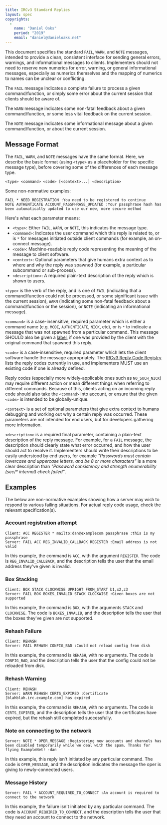 ```yaml
---
title: IRCv3 Standard Replies
layout: spec
copyrights:
  -
    name: "Daniel Oaks"
    period: "2019"
    email: "daniel@danieloaks.net"
---
```


This document specifies the standard `FAIL`, `WARN`, and `NOTE` messages, intended to provide a clean, consistent interface for sending general errors, warnings, and informational messages to clients. Implementers should not need to reserve new numerics for error, warning, or general informational messages, especially as numerics themselves and the mapping of numerics to names can be unclear or conflicting.

The `FAIL` message indicates a complete failure to process a given command/function, or simply some error about the current session that clients should be aware of.

The `WARN` message indicates some non-fatal feedback about a given command/function, or some less vital feedback on the current session.

The `NOTE` message indicates some informational message about a given command/function, or about the current session.


## Message Format

The `FAIL`, `WARN`, and `NOTE` messages have the same format. Here, we describe the basic format (using `<type>` as a placeholder for the specific message type), before covering some of the differences of each message type.

    <type> <command> <code> [<context>...] <description>

Some non-normative examples:

    FAIL * NEED_REGISTRATION :You need to be registered to continue
    NOTE AUTHENTICATE ACCOUNT_PASSPHRASE_UPDATED :Your passphrase hash has been automatically updated to use our new, more secure method

Here's what each parameter means:

- `<type>`: Either `FAIL`, `WARN`, or `NOTE`, this indicates the message type.
- `<command>`: Indicates the user command which this reply is related to, or is `*` for messages initiated outside client commands (for example, an on-connect message).
- `<code>`: Machine-readable reply code representing the meaning of the message to client software.
- `<context>`: Optional parameters that give humans extra context as to where and why the reply was spawned (for example, a particular subcommand or sub-process).
- `<description>`: A required plain-text description of the reply which is shown to users.

`<type>` is the verb of the reply, and is one of `FAIL` (indicating that a command/function could not be processed, or some significant issue with the current session), `WARN` (indicating some non-fatal feedback about a command/function or the session), or `NOTE` (indicating an informational message).

`<command>` is a case-insensitive, required parameter which is either a command name (e.g. `MODE`, `AUTHENTICATE`, `NICK`, etc), or is `*` to indicate a message that was not spawned from a particular command. This message SHOULD also be given a [label](./labeled-response.html), if one was provided by the client with the original command that spawned this reply.

`<code>` is a case-insensitive, required parameter which lets the client software handle the message appropriately. The [IRCv3 Reply Code Registry](http://ircv3.net/registry.html) lists the reply codes currently in use, and implementers MUST use an existing code if one is already defined.

Reply codes (especially more widely-applicable ones such as `NO_SUCH_NICK`) may require different action or mean different things when referring to different commands. Because of this, clients acting on an incoming reply code should also take the `<command>` into account, or ensure that the given `<code>` is intended to be globally-unique.

`<context>` is a set of optional parameters that give extra context to humans debugging and working out why a certain reply was occurred. These parameters are not intended for end users, but for developers gathering more information.

`<description>` is a required final parameter, containing a plain-text description of the reply message. For example, for a `FAIL` message, the description should clearly state what error occurred, and how the user should act to resolve it. Implementers should write their descriptions to be easily understood by end users, for example _"Passwords must contain lowercase and uppercase letters, and be 8 or more characters"_ is a more clear description than _"Password consistency and strength enumerability (sec/* internal) check failed"_.


## Examples

The below are non-normative examples showing how a server may wish to respond to various failing situations. For actual reply code usage, check the relevant specification(s).

### Account registration attempt

    Client: ACC REGISTER * mailto:dan@examplecom passphrase :this is my passphrase
    Server: FAIL ACC REG_INVALID_CALLBACK REGISTER :Email address is not valid

In this example, the command is `ACC`, with the argument `REGISTER`. The code is `REG_INVALID_CALLBACK`, and the description tells the user that the email address they've given is invalid.

### Box Stacking

    Client: BOX STACK CLOCKWISE UPRIGHT FROM_START b1,x2,z3
    Server: FAIL BOX BOXES_INVALID STACK CLOCKWISE :Given boxes are not supported

In this example, the command is `BOX`, with the arguments `STACK` and `CLOCKWISE`. The code is `BOXES_INVALID`, and the description tells the user that the boxes they've given are not supported.

### Rehash Failure

    Client: REHASH
    Server: FAIL REHASH CONFIG_BAD :Could not reload config from disk

In this example, the command is `REHASH`, with no arguments. The code is `CONFIG_BAD`, and the description tells the user that the config could not be reloaded from disk.

### Rehash Warning

    Client: REHASH
    Server: WARN REHASH CERTS_EXPIRED :Certificate [blahblah.irc.example.com] has expired

In this example, the command is `REHASH`, with no arguments. The code is `CERTS_EXPIRED`, and the description tells the user that the certificates have expired, but the rehash still completed successfully.

### Note on connecting to the network

    Server: NOTE * OPER_MESSAGE :Registering new accounts and channels has been disabled temporarily while we deal with the spam. Thanks for flying ExampleNet! -dan

In this example, this reply isn't initiated by any particular command. The code is `OPER_MESSAGE`, and the description indicates the message the oper is giving to newly-connected users.

### Message History

    Server: FAIL * ACCOUNT_REQUIRED_TO_CONNECT :An account is required to connect to the network

In this example, the failure isn't initiated by any particular command. The code is `ACCOUNT_REQUIRED_TO_CONNECT`, and the description tells the user that they need an account to connect to the network.
